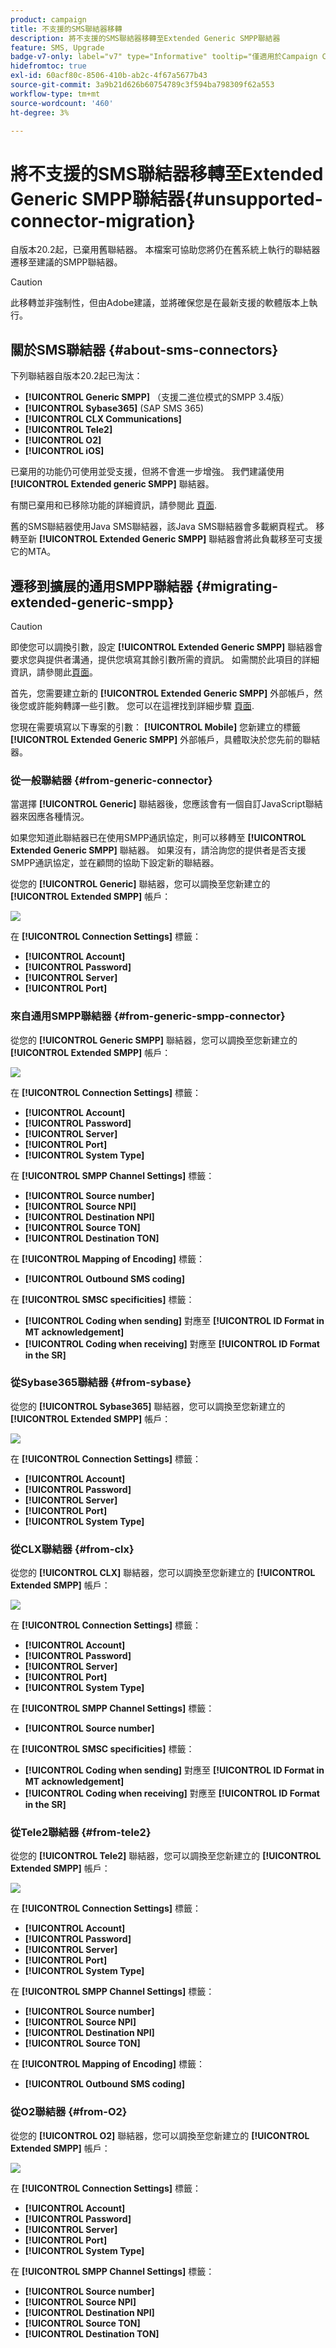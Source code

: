 ```yaml
---
product: campaign
title: 不支援的SMS聯結器移轉
description: 將不支援的SMS聯結器移轉至Extended Generic SMPP聯結器
feature: SMS, Upgrade
badge-v7-only: label="v7" type="Informative" tooltip="僅適用於Campaign Classic v7"
hidefromtoc: true
exl-id: 60acf80c-8506-410b-ab2c-4f67a5677b43
source-git-commit: 3a9b21d626b60754789c3f594ba798309f62a553
workflow-type: tm+mt
source-wordcount: '460'
ht-degree: 3%

---
```


# 將不支援的SMS聯結器移轉至Extended Generic SMPP聯結器{#unsupported-connector-migration}



自版本20.2起，已棄用舊聯結器。 本檔案可協助您將仍在舊系統上執行的聯結器遷移至建議的SMPP聯結器。

>[!CAUTION]
>
>此移轉並非強制性，但由Adobe建議，並將確保您是在最新支援的軟體版本上執行。

## 關於SMS聯結器 {#about-sms-connectors}

下列聯結器自版本20.2起已淘汰：

* **[!UICONTROL Generic SMPP]** （支援二進位模式的SMPP 3.4版）
* **[!UICONTROL Sybase365]** (SAP SMS 365)
* **[!UICONTROL CLX Communications]**
* **[!UICONTROL Tele2]**
* **[!UICONTROL O2]**
* **[!UICONTROL iOS]**

已棄用的功能仍可使用並受支援，但將不會進一步增強。 我們建議使用 **[!UICONTROL Extended generic SMPP]** 聯結器。

有關已棄用和已移除功能的詳細資訊，請參閱此 [頁面](../../rn/using/deprecated-features.md).

舊的SMS聯結器使用Java SMS聯結器，該Java SMS聯結器會多載網頁程式。 移轉至新 **[!UICONTROL Extended Generic SMPP]** 聯結器會將此負載移至可支援它的MTA。

## 遷移到擴展的通用SMPP聯結器 {#migrating-extended-generic-smpp}

>[!CAUTION]
>
>即使您可以調換引數，設定 **[!UICONTROL Extended Generic SMPP]** 聯結器會要求您與提供者溝通，提供您填寫其餘引數所需的資訊。 如需關於此項目的詳細資訊，請參閱此[頁面](sms-protocol.md)。

首先，您需要建立新的 **[!UICONTROL Extended Generic SMPP]** 外部帳戶，然後您或許能夠轉譯一些引數。 您可以在這裡找到詳細步驟 [頁面](sms-set-up.md#creating-an-smpp-external-account).

您現在需要填寫以下專案的引數： **[!UICONTROL Mobile]** 您新建立的標籤 **[!UICONTROL Extended Generic SMPP]** 外部帳戶，具體取決於您先前的聯結器。

### 從一般聯結器 {#from-generic-connector}

當選擇 **[!UICONTROL Generic]** 聯結器後，您應該會有一個自訂JavaScript聯結器來因應各種情況。

如果您知道此聯結器已在使用SMPP通訊協定，則可以移轉至 **[!UICONTROL Extended Generic SMPP]** 聯結器。 如果沒有，請洽詢您的提供者是否支援SMPP通訊協定，並在顧問的協助下設定新的聯結器。

從您的 **[!UICONTROL Generic]** 聯結器，您可以調換至您新建立的 **[!UICONTROL Extended SMPP]** 帳戶：

![](assets/smpp_generic.png)

在 **[!UICONTROL Connection Settings]** 標籤：

* **[!UICONTROL Account]**
* **[!UICONTROL Password]**
* **[!UICONTROL Server]**
* **[!UICONTROL Port]**

### 來自通用SMPP聯結器 {#from-generic-smpp-connector}

從您的 **[!UICONTROL Generic SMPP]** 聯結器，您可以調換至您新建立的 **[!UICONTROL Extended SMPP]** 帳戶：

![](assets/smpp_generic_2.png)

在 **[!UICONTROL Connection Settings]** 標籤：

* **[!UICONTROL Account]**
* **[!UICONTROL Password]**
* **[!UICONTROL Server]**
* **[!UICONTROL Port]**
* **[!UICONTROL System Type]**

在 **[!UICONTROL SMPP Channel Settings]** 標籤：

* **[!UICONTROL Source number]**
* **[!UICONTROL Source NPI]**
* **[!UICONTROL Destination NPI]**
* **[!UICONTROL Source TON]**
* **[!UICONTROL Destination TON]**

在 **[!UICONTROL Mapping of Encoding]** 標籤：

* **[!UICONTROL Outbound SMS coding]**

在 **[!UICONTROL SMSC specificities]** 標籤：

* **[!UICONTROL Coding when sending]** 對應至 **[!UICONTROL ID Format in MT acknowledgement]**
* **[!UICONTROL Coding when receiving]** 對應至 **[!UICONTROL ID Format in the SR]**

### 從Sybase365聯結器 {#from-sybase}

從您的 **[!UICONTROL Sybase365]** 聯結器，您可以調換至您新建立的 **[!UICONTROL Extended SMPP]** 帳戶：

![](assets/smpp_3.png)

在 **[!UICONTROL Connection Settings]** 標籤：

* **[!UICONTROL Account]**
* **[!UICONTROL Password]**
* **[!UICONTROL Server]**
* **[!UICONTROL Port]**
* **[!UICONTROL System Type]**

### 從CLX聯結器 {#from-clx}

從您的 **[!UICONTROL CLX]** 聯結器，您可以調換至您新建立的 **[!UICONTROL Extended SMPP]** 帳戶：

![](assets/smpp_4.png)

在 **[!UICONTROL Connection Settings]** 標籤：

* **[!UICONTROL Account]**
* **[!UICONTROL Password]**
* **[!UICONTROL Server]**
* **[!UICONTROL Port]**
* **[!UICONTROL System Type]**

在 **[!UICONTROL SMPP Channel Settings]** 標籤：

* **[!UICONTROL Source number]**

在 **[!UICONTROL SMSC specificities]** 標籤：

* **[!UICONTROL Coding when sending]** 對應至 **[!UICONTROL ID Format in MT acknowledgement]**
* **[!UICONTROL Coding when receiving]** 對應至 **[!UICONTROL ID Format in the SR]**

### 從Tele2聯結器 {#from-tele2}

從您的 **[!UICONTROL Tele2]** 聯結器，您可以調換至您新建立的 **[!UICONTROL Extended SMPP]** 帳戶：

![](assets/smpp_6.png)

在 **[!UICONTROL Connection Settings]** 標籤：

* **[!UICONTROL Account]**
* **[!UICONTROL Password]**
* **[!UICONTROL Server]**
* **[!UICONTROL Port]**
* **[!UICONTROL System Type]**

在 **[!UICONTROL SMPP Channel Settings]** 標籤：

* **[!UICONTROL Source number]**
* **[!UICONTROL Source NPI]**
* **[!UICONTROL Destination NPI]**
* **[!UICONTROL Source TON]**

在 **[!UICONTROL Mapping of Encoding]** 標籤：

* **[!UICONTROL Outbound SMS coding]**

### 從O2聯結器 {#from-O2}

從您的 **[!UICONTROL O2]** 聯結器，您可以調換至您新建立的 **[!UICONTROL Extended SMPP]** 帳戶：

![](assets/smpp_5.png)

在 **[!UICONTROL Connection Settings]** 標籤：

* **[!UICONTROL Account]**
* **[!UICONTROL Password]**
* **[!UICONTROL Server]**
* **[!UICONTROL Port]**
* **[!UICONTROL System Type]**

在 **[!UICONTROL SMPP Channel Settings]** 標籤：

* **[!UICONTROL Source number]**
* **[!UICONTROL Source NPI]**
* **[!UICONTROL Destination NPI]**
* **[!UICONTROL Source TON]**
* **[!UICONTROL Destination TON]**

